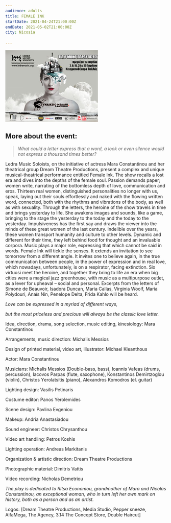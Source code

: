 ```yaml
---
audience: adults
title: FEMALE INK
startDate: 2021-04-24T21:00:00Z
endDate: 2021-05-02T21:00:00Z
city: Nicosia

---
```

_![](/uploads/gm290.jpeg)_

## More about the event:

> _What could a letter express that a word, a look or even silence would not express a thousand times better?_

Ledra Music Soloists, on the initiative of actress Mara Constantinou and her theatrical group Dream Theatre Productions, present a complex and unique musical-theatrical performance entitled Female Ink. The show recalls a lost era and dives into the depths of the female soul. Passion demands paper; women write, narrating of the bottomless depth of love, communication and eros. Thirteen real women, distinguished personalities no longer with us, speak, laying out their souls effortlessly and naked with the flowing written word, connected, both with the rhythms and vibrations of the body, as well as with sexuality. Through the letters, the heroine of the show travels in time and brings yesterday to life. She awakens images and sounds, like a game, bringing to the stage the yesterday to the today and the today to the yesterday. Impulsiveness has the first say and draws the viewer into the minds of these great women of the last century. Indelible over the years, these women transport humanity and culture to other levels. Dynamic and different for their time, they left behind food for thought and an invaluable corpora. Music plays a major role, expressing that which cannot be said in words. Female Ink will tickle the senses. It extends an invitation to see tomorrow from a different angle. It invites one to believe again, in the true communication between people, in the power of expression and in real love, which nowadays, unfortunately, is on a respirator, facing extinction. Six virtuosi meet the heroine, and together they bring to life an era when big cities were a magical jazz greenhouse, with music as a multipurpose outlet, as a lever for upheaval – social and personal. Excerpts from the letters of Simone de Beauvoir, Isadora Duncan, Maria Callas, Virginia Woolf, Maria Polydouri, Anaïs Nin, Penelope Delta, Frida Kahlo will be heard.

_Love can be expressed in a myriad of different ways,_

_but the most priceless and precious will always be the classic love letter._

Idea, direction, drama, song selection, music editing, kinesiology: Mara Constantinou

Arrangements, music direction: Michalis Messios

Design of printed material, video art, illustrator: Michael Kleanthous

Actor: Mara Constantinou

Musicians: Michalis Messios (Double-bass, bass), Ioannis Vafeas (drums, percussion), Iacovos Parpas (flute, saxophone), Konstantinos Demirtzoglou (violin), Christos Υerolatsitis (piano), Alexandros Komodros (el. guitar)

Lighting design: Vasilis Petinaris

Costume editor: Panos Yerolemides

Scene design: Pavlina Evgeniou

Makeup: Andria Anastasiadou

Sound engineer: Christos Chrysanthou

Video art handling: Petros Koshis

Lighting operation: Andreas Markitanis

Organization & artistic direction: Dream Theatre Productions

Photographic material: Dimitris Vattis

Video recording: Nicholas Demetriou

_The play is dedicated to Ritsa Economou, grandmother of Mara and Nicolas Constantinou, an exceptional woman, who in turn left her own mark on history, both as a person and as an artist._

Logos: \[Dream Theatre Productions, Media Studio, Pepper sneeze, AlfaMega, The Agency, 3.14 Τhe Concept Store, Double Haircut\]